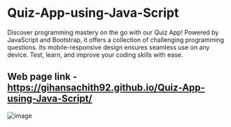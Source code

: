 # Quiz-App-using-Java-Script
Discover programming mastery on the go with our Quiz App! Powered by JavaScript and Bootstrap, it offers a collection of challenging programming questions. Its mobile-responsive design ensures seamless use on any device. Test, learn, and improve your coding skills with ease.
## Web page link - https://gihansachith92.github.io/Quiz-App-using-Java-Script/

![image](https://github.com/Gihansachith92/Quiz-App-using-Java-Script/assets/110083916/36b1b3c8-65f9-4fdc-b1d8-1959d759dc84)
